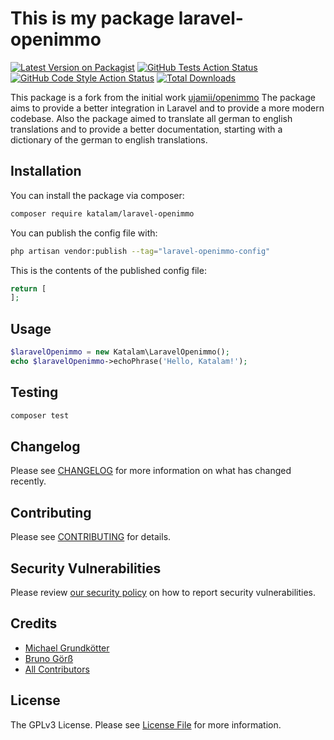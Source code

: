 # This is my package laravel-openimmo

[![Latest Version on Packagist](https://img.shields.io/packagist/v/katalam/laravel-openimmo.svg?style=flat-square)](https://packagist.org/packages/katalam/laravel-openimmo)
[![GitHub Tests Action Status](https://img.shields.io/github/actions/workflow/status/katalam/laravel-openimmo/tests.yml?branch=main&label=tests&style=flat-square)](https://github.com/katalam/laravel-openimmo/actions/workflows/tests.yml?query=branch%3Amain)
[![GitHub Code Style Action Status](https://img.shields.io/github/actions/workflow/status/katalam/laravel-openimmo/code-style.yml?branch=main&label=code%20style&style=flat-square)](https://github.com/katalam/laravel-openimmo/actions/workflows/code-style.yml?query=branch%3Amain)
[![Total Downloads](https://img.shields.io/packagist/dt/katalam/laravel-openimmo.svg?style=flat-square)](https://packagist.org/packages/katalam/laravel-openimmo)

This package is a fork from the initial work [ujamii/openimmo](https://github.com/ujamii/openimmo)
The package aims to provide a better integration in Laravel and to provide a more modern codebase.
Also the package aimed to translate all german to english translations and to provide a better documentation, starting with a dictionary of the german to english translations.

## Installation

You can install the package via composer:

```bash
composer require katalam/laravel-openimmo
```

You can publish the config file with:

```bash
php artisan vendor:publish --tag="laravel-openimmo-config"
```

This is the contents of the published config file:

```php
return [
];
```

## Usage

```php
$laravelOpenimmo = new Katalam\LaravelOpenimmo();
echo $laravelOpenimmo->echoPhrase('Hello, Katalam!');
```

## Testing

```bash
composer test
```

## Changelog

Please see [CHANGELOG](CHANGELOG.md) for more information on what has changed recently.

## Contributing

Please see [CONTRIBUTING](CONTRIBUTING.md) for details.

## Security Vulnerabilities

Please review [our security policy](../../security/policy) on how to report security vulnerabilities.

## Credits

- [Michael Grundkötter](https://github.com/mgrundkoetter)
- [Bruno Görß](https://github.com/Katalam)
- [All Contributors](../../contributors)

## License

The GPLv3 License. Please see [License File](LICENSE.md) for more information.
